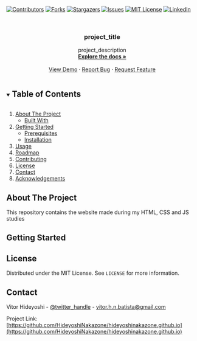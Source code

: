 <!--
*** Thanks for checking out the Best-README-Template. If you have a suggestion
*** that would make this better, please fork the repo and create a pull request
*** or simply open an issue with the tag "enhancement".
*** Thanks again! Now go create something AMAZING! :D
***
***
***
*** To avoid retyping too much info. Do a search and replace for the following:
*** HideyoshiNakazone, hideyoshinakazone.github.io, twitter_handle, email, project_title, project_description
-->



<!-- PROJECT SHIELDS -->
<!--
*** I'm using markdown "reference style" links for readability.
*** Reference links are enclosed in brackets [ ] instead of parentheses ( ).
*** See the bottom of this document for the declaration of the reference variables
*** for contributors-url, forks-url, etc. This is an optional, concise syntax you may use.
*** https://www.markdownguide.org/basic-syntax/#reference-style-links
-->
[![Contributors][contributors-shield]][contributors-url]
[![Forks][forks-shield]][forks-url]
[![Stargazers][stars-shield]][stars-url]
[![Issues][issues-shield]][issues-url]
[![MIT License][license-shield]][license-url]
[![LinkedIn][linkedin-shield]][linkedin-url]



<!-- PROJECT LOGO -->
<br />
<p align="center">
  <h3 align="center">project_title</h3>

  <p align="center">
    project_description
    <br />
    <a href="https://github.com/HideyoshiNakazone/hideyoshinakazone.github.io"><strong>Explore the docs »</strong></a>
    <br />
    <br />
    <a href="https://github.com/HideyoshiNakazone/hideyoshinakazone.github.io">View Demo</a>
    ·
    <a href="https://github.com/HideyoshiNakazone/hideyoshinakazone.github.io/issues">Report Bug</a>
    ·
    <a href="https://github.com/HideyoshiNakazone/hideyoshinakazone.github.io/issues">Request Feature</a>
  </p>
</p>



<!-- TABLE OF CONTENTS -->
<details open="open">
  <summary><h2 style="display: inline-block">Table of Contents</h2></summary>
  <ol>
    <li>
      <a href="#about-the-project">About The Project</a>
      <ul>
        <li><a href="#built-with">Built With</a></li>
      </ul>
    </li>
    <li>
      <a href="#getting-started">Getting Started</a>
      <ul>
        <li><a href="#prerequisites">Prerequisites</a></li>
        <li><a href="#installation">Installation</a></li>
      </ul>
    </li>
    <li><a href="#usage">Usage</a></li>
    <li><a href="#roadmap">Roadmap</a></li>
    <li><a href="#contributing">Contributing</a></li>
    <li><a href="#license">License</a></li>
    <li><a href="#contact">Contact</a></li>
    <li><a href="#acknowledgements">Acknowledgements</a></li>
  </ol>
</details>



<!-- ABOUT THE PROJECT -->
## About The Project

This repository contains the website made during my HTML, CSS and JS studies

<!-- GETTING STARTED -->
## Getting Started
<!-- LICENSE -->
## License

Distributed under the MIT License. See `LICENSE` for more information.



<!-- CONTACT -->
## Contact

Vitor Hideyoshi - [@twitter_handle](https://twitter.com/NakazoneVitor) - vitor.h.n.batista@gmail.com

Project Link: [https://github.com/HideyoshiNakazone/hideyoshinakazone.github.io](https://github.com/HideyoshiNakazone/hideyoshinakazone.github.io)

<!-- MARKDOWN LINKS & IMAGES -->
<!-- https://www.markdownguide.org/basic-syntax/#reference-style-links -->
[contributors-shield]: https://img.shields.io/github/contributors/HideyoshiNakazone/repo.svg?style=for-the-badge
[contributors-url]: https://github.com/HideyoshiNakazone/repo/graphs/contributors
[forks-shield]: https://img.shields.io/github/forks/HideyoshiNakazone/repo.svg?style=for-the-badge
[forks-url]: https://github.com/HideyoshiNakazone/repo/network/members
[stars-shield]: https://img.shields.io/github/stars/HideyoshiNakazone/repo.svg?style=for-the-badge
[stars-url]: https://github.com/HideyoshiNakazone/repo/stargazers
[issues-shield]: https://img.shields.io/github/issues/HideyoshiNakazone/repo.svg?style=for-the-badge
[issues-url]: https://github.com/HideyoshiNakazone/repo/issues
[license-shield]: https://img.shields.io/github/license/HideyoshiNakazone/repo.svg?style=for-the-badge
[license-url]: https://github.com/HideyoshiNakazone/repo/blob/master/LICENSE.txt
[linkedin-shield]: https://img.shields.io/badge/-LinkedIn-black.svg?style=for-the-badge&logo=linkedin&colorB=555
[linkedin-url]: https://www.linkedin.com/in/vitor-hideyoshi-nakazone-batista-6547991ba